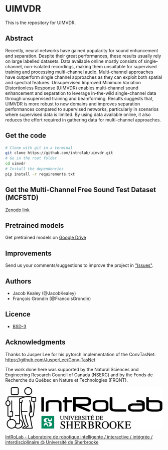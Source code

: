 # UIMVDR

This is the repository for UIMVDR.

## Abstract

Recently, neural networks have gained popularity for sound enhancement and separation. Despite their great performances, these results usually rely on large labelled datasets. Data available online mostly consists of single-channel, non-isolated recordings, making them unsuitable for supervised training and processing multi-channel audio. Multi-channel approaches have outperform single channel approaches as they can exploit both spatial and spectral features. Unsupervised Improved Minimum Variation Distortionless Response (UIMVDR) enables multi-channel sound enhancement and separation to leverage in-the-wild single-channel data through unsupervised training and beamforming. Results suggests that, UIMVDR is more robust to new domains and improves separation performances compared to supervised networks, particularly in scenarios where supervised data is limited. By using data available online, it also reduces the effort required in gathering data for multi-channel approaches.

## Get the code

```bash
# Clone with git in a terminal
git clone https://github.com/introlab/uimvdr.git
# Go in the root folder
cd uimvdr
# Install the dependencies
pip install -r requirements.txt
```

## Get the Multi-Channel Free Sound Test Dataset (MCFSTD)

[Zenodo link](https://zenodo.org/records/10601318) 

## Pretrained models

Get pretrained models on [Google Drive](https://drive.google.com/drive/folders/1ERosQmD0yiLmH5JYttGRuyTanNQvH3XI?usp=sharing)

## Improvements

Send us your comments/suggestions to improve the project in ["Issues"](https://github.com/introlab/weakseparation/issues).

## Authors

* Jacob Kealey (@JacobKealey)
* François Grondin (@FrancoisGrondin)

## Licence

* [BSD-3](LICENSE)

## Acknowledgments

Thanks to Jusper Lee for his pytorch implementation of the ConvTasNet: https://github.com/JusperLee/Conv-TasNet

The work done here was supported by the Natural Sciences and Engineering Research Council of Canada (NSERC) and by the Fonds de Recherche du Québec en Nature et Technologies (FRQNT).

![IntRoLab](docs/IntRoLab.png)

[IntRoLab - Laboratoire de robotique intelligente / interactive / intégrée / interdisciplinaire @ Université de Sherbrooke](https://introlab.3it.usherbrooke.ca)
